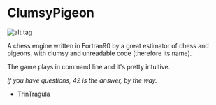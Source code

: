 # ClumsyPigeon

![alt tag](http://i.telegraph.co.uk/multimedia/archive/01435/pigeon_1435675c.jpg)


A chess engine written in Fortran90 by a great estimator of chess and pigeons, with clumsy and unreadable code (therefore its name).

The game plays in command line and it's pretty intuitive.

*If you have questions, 42 is the answer, by the way.*


- TrinTragula